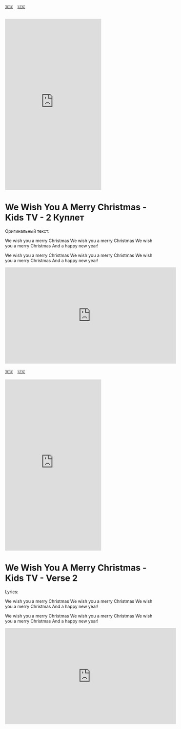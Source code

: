 <span id="ru"><a href='#ru'>🇷🇺</a> &nbsp;&nbsp;&nbsp;<a href='#en'>🇺🇸</a> &nbsp;&nbsp;&nbsp;</span><br><br>

<iframe width="315" height="560" src="https://www.youtube.com/embed/Nwz5l7PWdp0" frameborder="0" allow="accelerometer; autoplay; clipboard-write; encrypted-media; gyroscope; picture-in-picture; web-share"allowfullscreen></iframe>

# We Wish You A Merry Christmas  - Kids TV - 2 Куплет

Оригинальный текст:


We wish you a merry Christmas
We wish you a merry Christmas
We wish you a merry Christmas
And a happy new year!

We wish you a merry Christmas
We wish you a merry Christmas
We wish you a merry Christmas
And a happy new year!


<iframe width="560" height="315" src="https://www.youtube.com/embed/MlO5zufzS2o" title="player" frameborder="0" allow="accelerometer; autoplay; clipboard-write; encrypted-media; gyroscope; picture-in-picture; web-share" referrerpolicy="strict-origin-when-cross-origin" allowfullscreen></iframe>
<br><br>
<span id="en"><a href='#ru'>🇷🇺</a> &nbsp;&nbsp;&nbsp;<a href='#en'>🇺🇸</a> &nbsp;&nbsp;&nbsp;</span><br><br>

<iframe width="315" height="560" src="https://www.youtube.com/embed/7sABS4e-Z5I" frameborder="0" allow="accelerometer; autoplay; clipboard-write; encrypted-media; gyroscope; picture-in-picture; web-share"allowfullscreen></iframe>

# We Wish You A Merry Christmas - Kids TV - Verse 2

Lyrics:

We wish you a merry Christmas
We wish you a merry Christmas
We wish you a merry Christmas
And a happy new year!

We wish you a merry Christmas
We wish you a merry Christmas
We wish you a merry Christmas
And a happy new year!


<iframe width="560" height="315" src="https://www.youtube.com/embed/MlO5zufzS2o" title="player" frameborder="0" allow="accelerometer; autoplay; clipboard-write; encrypted-media; gyroscope; picture-in-picture; web-share" referrerpolicy="strict-origin-when-cross-origin" allowfullscreen></iframe>
<br><br>
